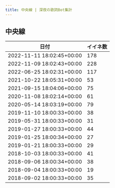 ```yaml
---
title: 中央線 | 深夜の歌詞Bot集計
---
```

## 中央線

|日付|イイネ数|
|-|-|
|2022-11-11 18:02:45+00:00|178|
|2022-11-09 18:02:43+00:00|228|
|2022-06-25 18:02:31+00:00|117|
|2021-10-22 18:05:31+00:00|53|
|2021-09-15 18:04:06+00:00|75|
|2020-11-08 18:02:14+00:00|61|
|2020-05-14 18:03:19+00:00|79|
|2019-11-10 18:00:33+00:00|38|
|2019-05-31 18:00:33+00:00|31|
|2019-01-27 18:00:33+00:00|44|
|2019-01-25 18:00:34+00:00|27|
|2019-01-21 18:00:33+00:00|29|
|2018-10-03 18:00:33+00:00|41|
|2018-09-06 18:00:34+00:00|38|
|2018-09-04 18:00:33+00:00|19|
|2018-09-02 18:00:33+00:00|35|
